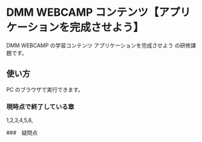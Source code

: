 # DMM WEBCAMP コンテンツ【アプリケーションを完成させよう】

DMM WEBCAMP の学習コンテンツ アプリケーションを完成させよう の研修課題です。

## 使い方

PC のブラウザで実行できます。

### 現時点で終了している章

1,2,3,4,5,6,

###　疑問点
